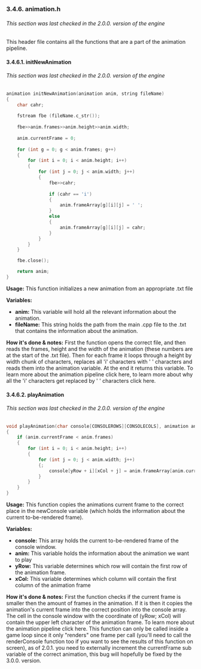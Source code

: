### 3.4.6. animation.h
###### This section was last checked in the 2.0.0. version of the engine
This header file contains all the functions that are a part of the animation pipeline.
#### 3.4.6.1. initNewAnimation
###### This section was last checked in the 2.0.0. version of the engine

```cpp
animation initNewAnimation(animation anim, string fileName)
{
	char cahr;
	
	fstream fbe (fileName.c_str());
	
	fbe>>anim.frames>>anim.height>>anim.width;
	
	anim.currentFrame = 0;
	
	for (int g = 0; g < anim.frames; g++)
	{
		for (int i = 0; i < anim.height; i++)
		{
			for (int j = 0; j < anim.width; j++)
			{
				fbe>>cahr;
				
				if (cahr == 'i')
				{
					anim.frameArray[g][i][j] = ' ';
				}
				else
				{
					anim.frameArray[g][i][j] = cahr;
				}
			}
		}
	}

	fbe.close();

	return anim;
}
```

**Usage:** This function initializes a new animation from an appropriate .txt file

**Variables:**

* **anim:** This variable will hold all the relevant information about the animation.
* **fileName:** This string holds the path from the main .cpp file to the .txt that contains the information about the animation.

**How it's done & notes:** First the function opens the correct file, and then reads the frames, height and the width of the animation (these numbers are at the start of the .txt file). Then for each frame it loops through a height by width chunk of characters, replaces all 'i' characters with ' ' characters and reads them into the animation variable. At the end it returns this variable. To learn more about the animation pipeline click here, to learn more about why all the 'i' characters get replaced by ' ' characters click here.

#### 3.4.6.2. playAnimation
###### This section was last checked in the 2.0.0. version of the engine

```cpp
void playAnimation(char console[CONSOLEROWS][CONSOLECOLS], animation anim, int yRow, int xCol)
{
	if (anim.currentFrame < anim.frames)
	{
		for (int i = 0; i < anim.height; i++)
		{
			for (int j = 0; j < anim.width; j++)
			{;
				console[yRow + i][xCol + j] = anim.frameArray[anim.currentFrame][i][j];
			}
		}
	}
}
```

**Usage:** This function copies the animations current frame to the correct place in the newConsole variable (which holds the information about the current to-be-rendered frame).

**Variables:**

- **console:** This array holds the current to-be-rendered frame of the console window.
- **anim:** This variable holds the information about the animation we want to play
- **yRow:** This variable determines which row will contain the first row of the animation frame.
- **xCol:** This variable determines which column will contain the first column of the animation frame

**How it's done & notes:** First the function checks if the current frame is smaller then the amount of frames in the animation. If it is then it copies the animation's current frame into the correct position into the console array. The cell in the console window with the coordinate of (yRow; xCol) will contain the upper left character of the animation frame. To learn more about the animation pipeline click here. This function can only be called inside a game loop since it only "renders" one frame per call (you'll need to call the renderConsole function too if you want to see the results of this function on screen), as of 2.0.1. you need to externally increment the currentFrame sub variable of the correct animation, this bug will hopefully be fixed by the 3.0.0. version.